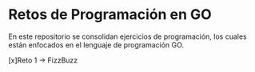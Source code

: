 # Retos de Programación en GO
En este repositorio se consolidan ejercicios de programación, los cuales están enfocados en el lenguaje de programación GO.

[x]Reto 1 -> FizzBuzz
